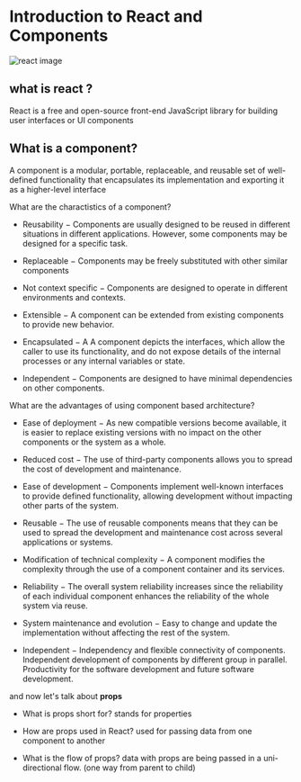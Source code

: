 # Introduction to React and Components

![react image](https://api.zestard.com/wp-content/uploads/2019/05/What-is-ReactJS-and-Why-to-Use-It.png)

## what is react ?

React is a free and open-source front-end JavaScript library for building user interfaces or UI components

## What is a component?

A component is a modular, portable, replaceable, and reusable set of well-defined functionality that encapsulates its implementation and exporting it as a higher-level interface

What are the charactistics of a component?

- Reusability − Components are usually designed to be reused in different situations in different applications. However, some components may be designed for a specific task.

- Replaceable − Components may be freely substituted with other similar components

- Not context specific − Components are designed to operate in different environments and contexts.

- Extensible − A component can be extended from existing components to provide new behavior.

- Encapsulated − A A component depicts the interfaces, which allow the caller to use its functionality, and do not expose details of the internal processes or any internal variables or state.

- Independent − Components are designed to have minimal dependencies on other components.

What are the advantages of using component based architecture?

- Ease of deployment − As new compatible versions become available, it is easier to replace existing versions with no impact on the other components or the system as a whole.

- Reduced cost − The use of third-party components allows you to spread the cost of development and maintenance.

- Ease of development − Components implement well-known interfaces to provide defined functionality, allowing development without impacting other parts of the system.

- Reusable − The use of reusable components means that they can be used to spread the development and maintenance cost across several applications or systems.

- Modification of technical complexity − A component modifies the complexity through the use of a component container and its services.

- Reliability − The overall system reliability increases since the reliability of each individual component enhances the reliability of the whole system via reuse.

- System maintenance and evolution − Easy to change and update the implementation without affecting the rest of the system.

- Independent − Independency and flexible connectivity of components. Independent development of components by different group in parallel. Productivity for the software development and future software development.

and now let's talk about **props**

- What is props short for?
  stands for properties

- How are props used in React?
  used for passing data from one component to another

- What is the flow of props?
  data with props are being passed in a uni-directional flow. (one way from parent to child)
